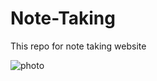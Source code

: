 # Note-Taking
This repo for note taking website

![photo](https://github.com/BaverKoca/Note-Taking/assets/126713304/476b76f6-3958-4663-9159-ba513330c210)
